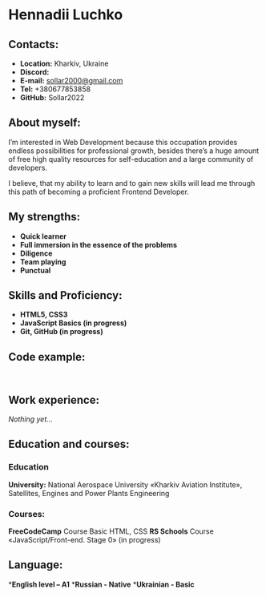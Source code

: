 # Hennadii Luchko

## Contacts:
* __Location:__ Kharkiv, Ukraine
* __Discord:__
* __E-mail:__  sollar2000@gmail.com
* __Tel:__  +380677853858
* __GitHub:__ Sollar2022

## About myself:

I’m interested in Web Development because this occupation provides endless possibilities for professional growth, besides there’s a huge amount of free high quality resources for self-education and a large community of developers.

I believe, that my ability to learn and to gain new skills will lead me through this path of becoming a proficient Frontend Developer.

## My strengths: 
* __Quick learner__
* __Full immersion in the essence of the problems__
* __Diligence__
* __Team playing__
* __Punctual__

## Skills and Proficiency:
* __HTML5, CSS3__
* __JavaScript Basics (in progress)__
* __Git, GitHub (in progress)__

## Code example:
```      ```

## Work experience:
   _Nothing yet…_

## Education and courses:
### Education
__University:__ National Aerospace University «Kharkiv Aviation Institute», 
Satellites, Engines and Power Plants Engineering 
### Courses: 
__FreeCodeCamp__  Course Basic HTML, CSS
__RS Schools__ Course «JavaScript/Front-end. Stage 0» (in progress)

## Language:
*__English level – A1__
*__Russian - Native__ 
*__Ukrainian - Basic__




